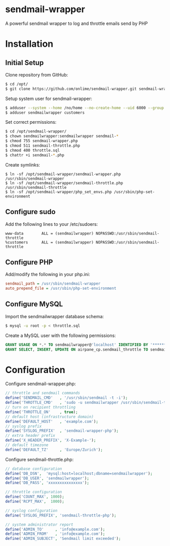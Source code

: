 sendmail-wrapper
================

A powerful sendmail wrapper to log and throttle emails send by PHP

# Installation

## Initial Setup

Clone repository from GitHub:

```bash
$ cd /opt/
$ git clone https://github.com/onlime/sendmail-wrapper.git sendmail-wrapper
```

Setup system user for sendmail-wrapper:

```bash
$ adduser --system --home /no/home --no-create-home --uid 6000 --group --disabled-password --disabled-login sendmailwrapper
$ adduser sendmailwrapper customers
```

Set correct permissions:

```bash
$ cd /opt/sendmail-wrapper/
$ chown sendmailwrapper:sendmailwrapper sendmail-*
$ chmod 755 sendmail-wrapper.php
$ chmod 511 sendmail-throttle.php
$ chmod 400 throttle.sql
$ chattr +i sendmail-*.php
```

Create symlinks:

```
$ ln -sf /opt/sendmail-wrapper/sendmail-wrapper.php /usr/sbin/sendmail-wrapper
$ ln -sf /opt/sendmail-wrapper/sendmail-throttle.php /usr/sbin/sendmail-throttle
$ ln -sf /opt/sendmail-wrapper/php_set_envs.php /usr/sbin/php-set-environment
```

## Configure sudo

Add the following lines to your /etc/sudoers:

```
www-data        ALL = (sendmailwrapper) NOPASSWD:/usr/sbin/sendmail-throttle
%customers      ALL = (sendmailwrapper) NOPASSWD:/usr/sbin/sendmail-throttle
```

## Configure PHP

Add/modify the following in your php.ini:

```ini
sendmail_path = /usr/sbin/sendmail-wrapper
auto_prepend_file = /usr/sbin/php-set-environment
```

## Configure MySQL

Import the sendmailwrapper database schema:

```bash
$ mysql -u root -p < throttle.sql
```

Create a MySQL user with the following permissions:

```sql
GRANT USAGE ON *.* TO sendmailwrapper@'localhost' IDENTIFIED BY '********';
GRANT SELECT, INSERT, UPDATE ON airpane_cp.sendmail_throttle TO sendmailwrapper@'localhost';
```

# Configuration

Configure sendmail-wrapper.php:

```php
// throttle and sendmail commands
define('SENDMAIL_CMD'   , '/usr/sbin/sendmail -t -i');
define('THROTTLE_CMD'   , 'sudo -u sendmailwrapper /usr/sbin/sendmail-throttle');
// turn on recipient throttling
define('THROTTLE_ON'    , true);
// default host (infrastructure domain)
define('DEFAULT_HOST'   , 'example.com');
// syslog prefix
define('SYSLOG_PREFIX'  , 'sendmail-wrapper-php');
// extra header prefix
define('X_HEADER_PREFIX', 'X-Example-');
// default timezone
define('DEFAULT_TZ'     , 'Europe/Zurich');
```

Configure sendmail-throttle.php:

```php
// database configuration
define('DB_DSN',  'mysql:host=localhost;dbname=sendmailwrapper');
define('DB_USER', 'sendmailwrapper');
define('DB_PASS', 'xxxxxxxxxxxxxxx');

// throttle configuration
define('COUNT_MAX', 1000);
define('RCPT_MAX',  1000);

// syslog configuration
define('SYSLOG_PREFIX', 'sendmail-throttle-php');

// system administrator report
define('ADMIN_TO'     , 'info@example.com');
define('ADMIN_FROM'   , 'info@example.com');
define('ADMIN_SUBJECT', 'Sendmail limit exceeded');
```
